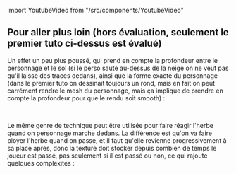 import YoutubeVideo from "/src/components/YoutubeVideo"

<YoutubeVideo id="ftCyZ7F5q9E"/>

## Pour aller plus loin (hors évaluation, seulement le premier tuto ci-dessus est évalué)

Un effet un peu plus poussé, qui prend en compte la profondeur entre le personnage et le sol (si le perso saute au-dessus de la neige on ne veut pas qu'il laisse des traces dedans), ainsi que la forme exacte du personnage (dans le premier tuto on dessinait toujours un rond, mais en fait on peut carrément rendre le mesh du personnage, mais ça implique de prendre en compte la profondeur pour que le rendu soit smooth) :

<YoutubeVideo id="oMzI9DLgPKc"/>
<br/>

Le même genre de technique peut être utilisée pour faire réagir l'herbe quand on personnage marche dedans. La différence est qu'on va faire ployer l'herbe quand on passe, et il faut qu'elle revienne progressivement à sa place après, donc la texture doit stocker depuis combien de temps le joueur est passé, pas seulement si il est passé ou non, ce qui rajoute quelques complexités :

<YoutubeVideo id="MKX45_riWQA?start=3045"/>
<br/>
<br/>